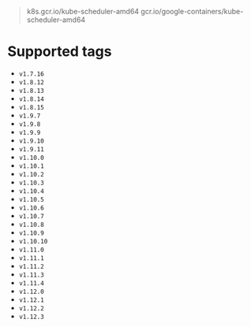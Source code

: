 > k8s.gcr.io/kube-scheduler-amd64
> gcr.io/google-containers/kube-scheduler-amd64

# Supported tags
- `v1.7.16`
- `v1.8.12`
- `v1.8.13`
- `v1.8.14`
- `v1.8.15`
- `v1.9.7`
- `v1.9.8`
- `v1.9.9`
- `v1.9.10`
- `v1.9.11`
- `v1.10.0`
- `v1.10.1`
- `v1.10.2`
- `v1.10.3`
- `v1.10.4`
- `v1.10.5`
- `v1.10.6`
- `v1.10.7`
- `v1.10.8`
- `v1.10.9`
- `v1.10.10`
- `v1.11.0`
- `v1.11.1`
- `v1.11.2`
- `v1.11.3`
- `v1.11.4`
- `v1.12.0`
- `v1.12.1`
- `v1.12.2`
- `v1.12.3`